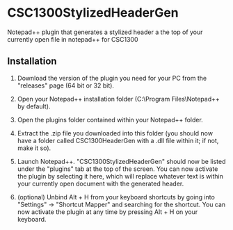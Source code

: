 # CSC1300StylizedHeaderGen
Notepad++ plugin that generates a stylized header a the top of your currently open file in notepad++ for CSC1300

Installation
---------------------------------
1. Download the version of the plugin you need for your PC from the "releases" page (64 bit or 32 bit).

2. Open your Notepad++ installation folder (C:\Program Files\Notepad++ by default).

3. Open the plugins folder contained within your Notepad++ folder.

4. Extract the .zip file you downloaded into this folder (you should now have a folder called CSC1300HeaderGen with a .dll file within it; if not, make it so).

5. Launch Notepad++. "CSC1300StylizedHeaderGen" should now be listed under the "plugins" tab at the top of the screen. You can now activate the plugin by selecting it here, which will replace whatever text is within your currently open document with the generated header.

6. (optional) Unbind Alt + H from your keyboard shortcuts by going into "Settings" -> "Shortcut Mapper" and searching for the shortcut. You can now activate the plugin at any time by pressing Alt + H on your keyboard.
